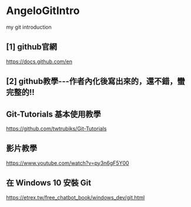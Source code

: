 # AngeloGitIntro
my git introduction

## [1] github官網
https://docs.github.com/en

## [2] github教學---作者內化後寫出來的，還不錯，蠻完整的!!

## Git-Tutorials 基本使用教學
https://github.com/twtrubiks/Git-Tutorials

## 影片教學
https://www.youtube.com/watch?v=py3n6gF5Y00

## 在 Windows 10 安裝 Git
https://etrex.tw/free_chatbot_book/windows_dev/git.html



